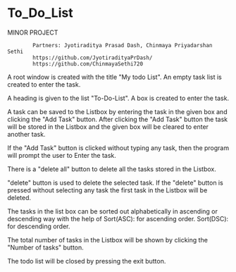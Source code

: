 # To_Do_List
MINOR PROJECT


            Partners: Jyotiraditya Prasad Dash, Chinmaya Priyadarshan Sethi
            https://github.com/JyotiradityaPrDash/
            https://github.com/ChinmayaSethi720

A root window is created with the title "My todo List".
An empty task list is created to enter the task.

A heading is given to the list "To-Do-List".
A box is created to enter the task.

A task can be saved to the Listbox by entering the task in the given box and clicking the "Add Task" button.
After clicking the "Add Task" button the task will be stored in the Listbox and the given box will be cleared to enter another task.

If the "Add Task" button is clicked without typing any task, then the program will prompt the user to Enter the task.

There is a "delete all" button to delete all the tasks stored in the Listbox.

"delete" button is used to delete the selected task.
If the "delete" button is pressed without selecting any task the first task in the Listbox will be deleted.

The tasks in the list box can be sorted out alphabetically in ascending or descending way with the help of 
Sort(ASC): for ascending order.
Sort(DSC): for descending order.

The total number of tasks in the Listbox will be shown by clicking the "Number of tasks" button.

The todo list will be closed by pressing the exit button.

